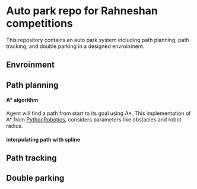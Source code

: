 # Auto park repo for Rahneshan competitions
This repository contains an auto park system including path planning, path tracking, and double parking in a designed envroinment.

## Envroinment

## Path planning

#### A* algorithm
Agent will find a path from start to its goal using A*. This implementation of A* from [PythonRobotics](https://pythonrobotics.readthedocs.io/en/latest/modules/path_planning.html), considers parameters like obstacles and robot radius.

#### interpolating path with spline

## Path tracking

## Double parking
